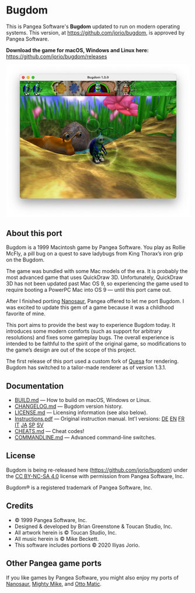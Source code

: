 # Bugdom

This is Pangea Software's **Bugdom** updated to run on modern operating systems.
This version, at https://github.com/jorio/bugdom, is approved by Pangea Software.

**Download the game for macOS, Windows and Linux here:** https://github.com/jorio/bugdom/releases

![Bugdom Screenshot](docs/screenshot.png)

## About this port

Bugdom is a 1999 Macintosh game by Pangea Software. You play as Rollie McFly, a pill bug on a quest to save ladybugs from King Thorax’s iron grip on the Bugdom.

The game was bundled with some Mac models of the era. It is probably the most advanced game that uses QuickDraw 3D. Unfortunately, QuickDraw 3D has not been updated past Mac OS 9, so experiencing the game used to require booting a PowerPC Mac into OS 9 — until this port came out.

After I finished porting [Nanosaur](https://github.com/jorio/Nanosaur), Pangea offered to let me port Bugdom. I was excited to update this gem of a game because it was a childhood favorite of mine.

This port aims to provide the best way to experience Bugdom today. It introduces some modern comforts (such as support for arbitrary resolutions) and fixes some gameplay bugs. The overall experience is intended to be faithful to the spirit of the original game, so modifications to the game’s design are out of the scope of this project.

The first release of this port used a custom fork of [Quesa](https://github.com/jwwalker/Quesa) for rendering. Bugdom has switched to a tailor-made renderer as of version 1.3.1.

## Documentation

- [BUILD.md](BUILD.md) — How to build on macOS, Windows or Linux.
- [CHANGELOG.md](CHANGELOG.md) — Bugdom version history.
- [LICENSE.md](LICENSE.md) — Licensing information (see also below).
- [Instructions.pdf](docs/Instructions.pdf) — Original instruction manual. Int'l versions:
    [DE](docs/Instructions-DE.pdf)
    [EN](docs/Instructions-EN.pdf)
    [FR](docs/Instructions-FR.pdf)
    [IT](docs/Instructions-IT.pdf)
    [JA](docs/Instructions-JA.pdf)
    [SP](docs/Instructions-ES.pdf)
    [SV](docs/Instructions-SV.pdf)
- [CHEATS.md](CHEATS.md) — Cheat codes!
- [COMMANDLINE.md](COMMANDLINE.md) — Advanced command-line switches.

## License

Bugdom is being re-released here (https://github.com/jorio/bugdom) under the [CC BY-NC-SA 4.0](LICENSE.md) license with permission from Pangea Software, Inc.

Bugdom® is a registered trademark of Pangea Software, Inc.

## Credits

- © 1999 Pangea Software, Inc.
- Designed & developed by Brian Greenstone & Toucan Studio, Inc.
- All artwork herein is © Toucan Studio, Inc.
- All music herein is © Mike Beckett.
- This software includes portions © 2020 Iliyas Jorio.

## Other Pangea game ports

If you like games by Pangea Software, you might also enjoy my ports of
[Nanosaur](https://github.com/jorio/nanosaur),
[Mighty Mike](https://github.com/jorio/mightymike),
and [Otto Matic](https://github.com/jorio/ottomatic).
